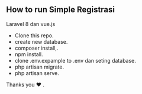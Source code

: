 ## How to run Simple Registrasi

Laravel 8 dan vue.js

- Clone this repo.
- create new database.
- composer install,.
- npm install.
- clone .env.expample to .env dan seting database.
- php artisan migrate.
- php artisan serve.

Thanks you ❤ .
